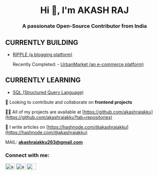 <h1 align="center">Hi 👋, I'm AKASH RAJ</h1>
<h3 align="center">A passionate Open-Source Contributor from India</h3>

 ## CURRENTLY BUILDING
  - [RIPPLE (a blogging platform)](https://github.com/akashrajakku/Ripple)
   
    Recently Completed:
        - [UrbanMarket (an e-commerce platform)](https://github.com/akashrajakku/UrbanMarket)
## CURRENTLY LEARNING
  - [SQL (Structured Query Language)](https://github.com/akashrajakku/sql)
   

👯 Looking to contribute and collaborate on **frontend projects** 

👨‍💻 All of my projects are available at [https://github.com/akashrajakku](https://github.com/akashrajakku?tab=repositories)

 📝 I write articles on [https://hashnode.com/@akashrajakku](https://hashnode.com/@akashrajakku)

MAIL: **akashrajakku263@gmail.com**

<h3 align="left">Connect with me:</h3>
<p align="left">
<a href="https://twitter.com/akashrajakku263" target="blank"><img align="center" src="https://raw.githubusercontent.com/rahuldkjain/github-profile-readme-generator/master/src/images/icons/Social/twitter.svg" alt="akashrajakku263" height="20" width="30" /></a>
<a href="https://linkedin.com/in/akashrajakku263" target="blank"><img align="center" src="https://raw.githubusercontent.com/rahuldkjain/github-profile-readme-generator/master/src/images/icons/Social/linked-in-alt.svg" alt="akashrajakku263" height="20" width="30" /></a>
<a href="https://hashnode.com/@akashrajakku" target="blank"><img align="center" src="https://raw.githubusercontent.com/rahuldkjain/github-profile-readme-generator/master/src/images/icons/Social/hashnode.svg" alt="@akashrajakku" height="20" width="30" /></a>
</p>


